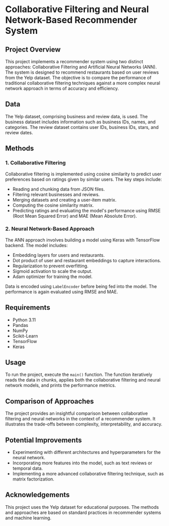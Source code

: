 # Collaborative Filtering and Neural Network-Based Recommender System

## Project Overview

This project implements a recommender system using two distinct approaches: Collaborative Filtering and Artificial Neural Networks (ANN). The system is designed to recommend restaurants based on user reviews from the Yelp dataset. The objective is to compare the performance of traditional collaborative filtering techniques against a more complex neural network approach in terms of accuracy and efficiency.

## Data

The Yelp dataset, comprising business and review data, is used. The business dataset includes information such as business IDs, names, and categories. The review dataset contains user IDs, business IDs, stars, and review dates.

## Methods

### 1. Collaborative Filtering
Collaborative filtering is implemented using cosine similarity to predict user preferences based on ratings given by similar users. The key steps include:
- Reading and chunking data from JSON files.
- Filtering relevant businesses and reviews.
- Merging datasets and creating a user-item matrix.
- Computing the cosine similarity matrix.
- Predicting ratings and evaluating the model's performance using RMSE (Root Mean Squared Error) and MAE (Mean Absolute Error).

### 2. Neural Network-Based Approach
The ANN approach involves building a model using Keras with TensorFlow backend. The model includes:
- Embedding layers for users and restaurants.
- Dot product of user and restaurant embeddings to capture interactions.
- Regularization to prevent overfitting.
- Sigmoid activation to scale the output.
- Adam optimizer for training the model.

Data is encoded using `LabelEncoder` before being fed into the model. The performance is again evaluated using RMSE and MAE.

## Requirements

- Python 3.11
- Pandas
- NumPy
- Scikit-Learn
- TensorFlow
- Keras

## Usage

To run the project, execute the `main()` function. The function iteratively reads the data in chunks, applies both the collaborative filtering and neural network models, and prints the performance metrics.

## Comparison of Approaches

The project provides an insightful comparison between collaborative filtering and neural networks in the context of a recommender system. It illustrates the trade-offs between complexity, interpretability, and accuracy.

## Potential Improvements

- Experimenting with different architectures and hyperparameters for the neural network.
- Incorporating more features into the model, such as text reviews or temporal data.
- Implementing a more advanced collaborative filtering technique, such as matrix factorization.

## Acknowledgements

This project uses the Yelp dataset for educational purposes. The methods and approaches are based on standard practices in recommender systems and machine learning.
